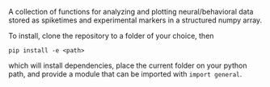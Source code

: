 
A collection of functions for analyzing and plotting neural/behavioral data stored as spiketimes and experimental markers in a structured numpy array. 

To install, clone the repository to a folder of your choice, then 
``` 
pip install -e <path>
```
which will install dependencies, place the current folder on your python path, and provide a module that can be imported with `import general`.


